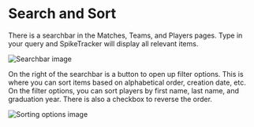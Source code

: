 # Search and Sort

There is a searchbar in the Matches, Teams, and Players pages.
Type in your query and SpikeTracker will display all relevant items.

![Searchbar image](/help/searchbar-image.jpg)

On the right of the searchbar is a button to open up filter options. This is where you can sort items based on alphabetical order, creation date, etc.
On the filter options, you can sort players by first name, last name, and graduation year. There is also a checkbox to reverse the order.

![Sorting options image](/help/sorting-options-image.jpg)
